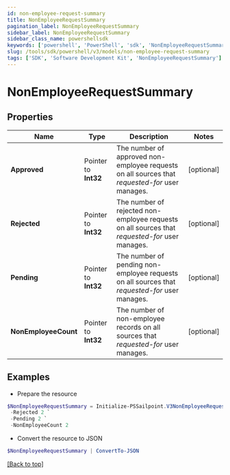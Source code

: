 ```yaml
---
id: non-employee-request-summary
title: NonEmployeeRequestSummary
pagination_label: NonEmployeeRequestSummary
sidebar_label: NonEmployeeRequestSummary
sidebar_class_name: powershellsdk
keywords: ['powershell', 'PowerShell', 'sdk', 'NonEmployeeRequestSummary'] 
slug: /tools/sdk/powershell/v3/models/non-employee-request-summary
tags: ['SDK', 'Software Development Kit', 'NonEmployeeRequestSummary']
---
```



# NonEmployeeRequestSummary

## Properties

Name | Type | Description | Notes
------------ | ------------- | ------------- | -------------
**Approved** |  Pointer to **Int32** | The number of approved non-employee requests on all sources that *requested-for* user manages. | [optional] 
**Rejected** |  Pointer to **Int32** | The number of rejected non-employee requests on all sources that *requested-for* user manages. | [optional] 
**Pending** |  Pointer to **Int32** | The number of pending non-employee requests on all sources that *requested-for* user manages. | [optional] 
**NonEmployeeCount** |  Pointer to **Int32** | The number of non-employee records on all sources that *requested-for* user manages. | [optional] 

## Examples

- Prepare the resource
```powershell
$NonEmployeeRequestSummary = Initialize-PSSailpoint.V3NonEmployeeRequestSummary  -Approved 2 `
 -Rejected 2 `
 -Pending 2 `
 -NonEmployeeCount 2
```

- Convert the resource to JSON
```powershell
$NonEmployeeRequestSummary | ConvertTo-JSON
```


[[Back to top]](#) 

